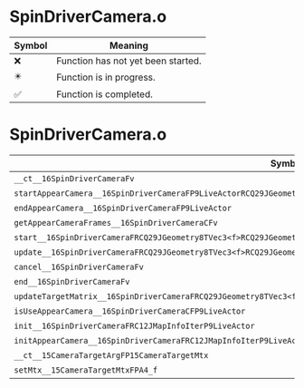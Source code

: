 # SpinDriverCamera.o
| Symbol | Meaning 
| ------------- | ------------- 
| :x: | Function has not yet been started. 
| :eight_pointed_black_star: | Function is in progress. 
| :white_check_mark: | Function is completed. 


# SpinDriverCamera.o
| Symbol | Decompiled? |
| ------------- | ------------- |
| `__ct__16SpinDriverCameraFv` | :white_check_mark: |
| `startAppearCamera__16SpinDriverCameraFP9LiveActorRCQ29JGeometry8TVec3<f>RCQ29JGeometry8TVec3<f>RCQ29JGeometry8TVec3<f>` | :white_check_mark: |
| `endAppearCamera__16SpinDriverCameraFP9LiveActor` | :white_check_mark: |
| `getAppearCameraFrames__16SpinDriverCameraCFv` | :white_check_mark: |
| `start__16SpinDriverCameraFRCQ29JGeometry8TVec3<f>RCQ29JGeometry8TVec3<f>RCQ29JGeometry8TVec3<f>` | :white_check_mark: |
| `update__16SpinDriverCameraFRCQ29JGeometry8TVec3<f>RCQ29JGeometry8TVec3<f>` | :white_check_mark: |
| `cancel__16SpinDriverCameraFv` | :white_check_mark: |
| `end__16SpinDriverCameraFv` | :white_check_mark: |
| `updateTargetMatrix__16SpinDriverCameraFRCQ29JGeometry8TVec3<f>RCQ29JGeometry8TVec3<f>` | :x: |
| `isUseAppearCamera__16SpinDriverCameraCFP9LiveActor` | :white_check_mark: |
| `init__16SpinDriverCameraFRC12JMapInfoIterP9LiveActor` | :white_check_mark: |
| `initAppearCamera__16SpinDriverCameraFRC12JMapInfoIterP9LiveActor` | :white_check_mark: |
| `__ct__15CameraTargetArgFP15CameraTargetMtx` | :white_check_mark: |
| `setMtx__15CameraTargetMtxFPA4_f` | :white_check_mark: |

